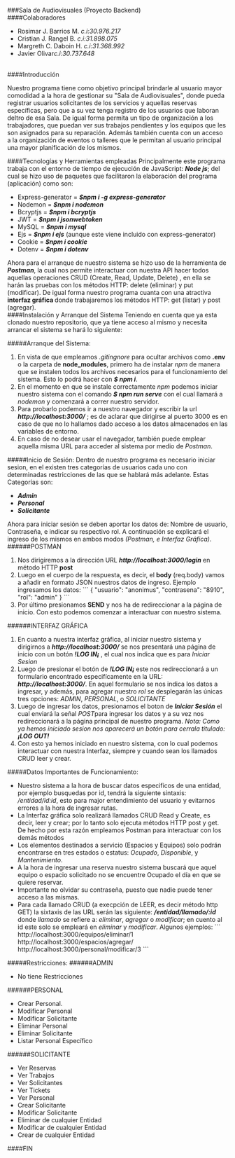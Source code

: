 ###Sala de Audiovisuales (Proyecto Backend)
<br>
####Colaboradores <ul>
<li>Rosimar J. Barrios M.  <i>c.i:30.976.217</i></li>
<li>Cristian J. Rangel B.  <i>c.i:31.898.075</i></li>
<li>Margreth C. Daboin H.  <i>c.i:31.368.992</i></li>
<li>Javier Olivar<i>c.i:30.737.648</i></li>
</ul>
<br>
####Introducción
<p>
Nuestro programa tiene como objetivo principal brindarle al usuario mayor comodidad a la hora de gestionar su "Sala de Audiovisuales", donde pueda registrar usuarios solicitantes de los servicios y aquellas reservas específicas, pero que a su vez tenga registro de los usuarios que laboran deltro de esa Sala. De igual forma permita un tipo de organización a los trabajadores, que puedan ver sus trabajos pendientes y los equipos que les son asignados para su reparación. Además también cuenta con un acceso a la organización de eventos o talleres que le permitan al usuario principal una mayor planificación de los mismos.
<br>
</p>
####Tecnologías y Herramientas empleadas
Principalmente este programa trabaja con el entorno de tiempo de ejecución de JavaScript: <b><i>Node js</i></b>; del cual se hizo uso de paquetes que facilitaron la elaboración del programa (aplicación) como son:
<ul>
<li>Express-generator  = <b><i>$npm i -g express-generator</i></b></li>
<li>Nodemon  =  <b><i>$npm i nodemon</i></b></li>
<li>Bcryptjs = <b><i>$npm i bcryptjs</i></b></li>
<li>JWT  =  <b><i>$npm i jsonwebtoken</i></b></li>
<li>MySQL  =  <b><i>$npm i mysql</i></b></li>
<li>Ejs  =  <b><i>$npm i ejs</i></b> (aunque este viene incluido con express-generator)</li>
<li>Cookie  =  <b><i>$npm i cookie</i></b></li>
<li>Dotenv  =  <b><i>$npm i dotenv</i></b></li>
</ul>

Ahora para el arranque de nuestro sistema se hizo uso de la herramienta de  <b><i>Postman</i></b>, la cual nos permite interactuar con nuestra API hacer todos aquellas operaciones CRUD (Create, Read, Update, Delete) , en ella se harán las pruebas con los métodos HTTP: delete (eliminar) y put (modificar). De igual forma nuestro programa cuanta con una atractiva <b> interfaz gráfica </b>donde trabajaremos los métodos HTTP: get (listar) y post (agregar).
<br>
####Instalación y Arranque del Sistema
Teniendo en cuenta que ya esta clonado nuestro repositorio, que ya tiene acceso al mismo y necesita arrancar el sistema se hará lo siguiente:
<br>

#####Arranque del Sistema:
<ol>
<li>En vista de que empleamos <i>.gitingnore</i> para ocultar archivos como <b>.env</b> o la carpeta de <b>node_modules</b>, primero ha de instalar <i>npm</i> de manera que se instalen todos los archivos necesarios para el funcionamiento del sistema. Esto lo podrá hacer con <i><b>$ npm i</b></i>.</li>
<li>En el momento en que se instale correctamente <i>npm</i> podemos iniciar nuestro sistema con el comando <i><b>$ npm run serve</b></i> con el cual llamará a <i>nodemon</i> y comenzará a correr nuestro servidor.</li>
<li>Para probarlo podemos ir a nuestro navegador y escribir la url <i><b>http://localhost:3000/</b></i> ; es de aclarar que dirigirse al puerto 3000 es en caso de que no lo hallamos dado acceso a los datos almacenados en las variables de entorno.</li>
<li>En caso de no desear usar el navegador, también puede emplear aquella misma URL para acceder al sistema por medio de <i>Postman</i>.</li>
</ol>

#####Inicio de Sesión:
Dentro de nuestro programa es necesario iniciar sesion, en el existen tres categorías de usuarios cada uno con determinadas restricciones de las que se hablará más adelante. Estas Categorías son: <ul>
<li><i><b>Admin</b></i></li>
<li><i><b>Personal</b></i></li>
<li><i><b>Solicitante</b></i></li>
</ul>Ahora para iniciar sesión se deben aportar los datos de: Nombre de usuario, Contraseña, e indicar su respectivo rol. A continuación se explicará el ingreso de los mismos en ambos modos  <i>(Postman, e Interfaz Gráfica)</i>.
######POSTMAN
<ol>
<li>Nos dirigiremos a la dirección URL <b><i>http://localhost:3000/login</i></b> en método HTTP <b>post</b></li>
<li>Luego en el cuerpo de la respuesta, es decir, el <b>body</b> (req.body) vamos a añadir en formato JSON nuestros datos de ingreso. Ejemplo ingresamos los datos:
```
{
    "usuario": "anonimus",
    "contrasena": "8910",
    "rol": "admin"
}
```
</li>
<li>Por último presionamos <b>SEND</b> y nos ha de redireccionar a la página de inicio. Con esto podemos comenzar a interactuar con nuestro sistema.</li>
</ol>
######INTERFAZ GRÁFICA
<ol>
<li>En cuanto a nuestra interfaz gráfica, al iniciar nuestro sistema y dirigirnos a <i><b>http://localhost:3000/</b></i> se nos presentará una página de inicio con un botón <i><b>!LOG IN¡</b></i> , el cual nos indica que es para <i>Iniciar Sesion</i></li>
<li>Luego de presionar el botón de <i><b>!LOG IN¡</b></i> este nos redireccionará a un formulario encontrado especifícamente en la URL: <i><b>http://localhost:3000/</b></i>. En aquel formulario se nos indica los datos a ingresar, y además, para agregar nuestro <i>rol</i> se desplegarán las únicas tres opciones: <i>ADMIN</i>, <i>PERSONAL</i>, o <i>SOLICITANTE</i></li>
<li>Luego de ingresar los datos, presionamos el boton de <b><i>Iniciar Sesión</i></b> el cual enviará la señal <i>POST</i>para ingresar los datos y a su vez nos redireccionará a la página principal de nuestro programa.
<i>Nota:  Como ya hemos iniciado sesion nos aparecerá un botón para cerrala titulado: <b>¡LOG OUT!</b></i></li>
<li>Con esto ya hemos iniciado en nuestro sistema, con lo cual podemos interactuar con nuestra Interfaz, siempre y cuando sean los llamados CRUD leer y crear.</li>
</ol>
#####Datos Importantes de Funcionamiento:
<ul>
<li>Nuestro sistema a la hora de buscar datos especificos de una entidad, por ejemplo busquedas por id, tendrá la siguiente sintaxis: <i>/entidad/id:id</i>, esto para major entendimiento del usuario y evitarnos errores a la hora de ingresar rutas. </li>
<li>La Interfaz gráfica solo realizará llamados CRUD Read y Create, es decir, leer y crear; por lo tanto solo ejecuta métodos HTTP post y get. De hecho por esta razón empleamos Postman para interactuar con los demás métodos</li>
<li>Los elementos destinados a servicio (Espacios y Equipos) solo podrán encontrarse en tres estados o estatus: <i>Ocupado</i>, <i>Disponible</i>, y <i>Mantenimiento</i>.</li>
<li>A la hora de ingresar una reserva nuestro sistema buscará que aquel equipo o espacio solicitado no se encuentre Ocupado el día en que se quiere reservar.</li>
<li>Importante no olvidar su contraseña, puesto que nadie puede tener acceso a las mismas.</li>
<li>Para cada llamado CRUD (a execpción de LEER, es decir método http GET) la sixtaxis de las URL serán las siguiente: <i><b>/entidad/llamado/:id</b></i> donde <i>llamado</i> se refiere a: <i>eliminar</i>, <i>agregar</i> o <i>modificar</i>; en cuento al id este solo se empleará en <i>eliminar</i> y <i>modificar</i>. Algunos ejemplos:
```
http://localhost:3000/equipos/eliminar/1
http://localhost:3000/espacios/agregar/
http://localhost:3000/personal/modificar/3
```
</li>
</ul>
#####Restricciones:
######ADMIN
<ul>
<li>No tiene Restricciones</li>
</ul>
######PERSONAL
<ul>
<li>Crear Personal.</li>
<li>Modificar Personal</li>
<li>Modificar Solicitante</li>
<li>Eliminar Personal</li>
<li>Eliminar Solicitante</li>
<li>Listar Personal Específico</li>
</ul>
######SOLICITANTE
<ul>
<li>Ver Reservas</li>
<li>Ver Trabajos</li>
<li>Ver Solicitantes</li>
<li>Ver Tickets</li>
<li>Ver Personal</li>
<li>Crear Solicitante</li>
<li>Modificar Solicitante</li>
<li>Eliminar de cualquier Entidad</li>
<li>Modificar de cualquier Entidad</li>
<li>Crear de cualquier Entidad</li>
</ul>

####FIN
